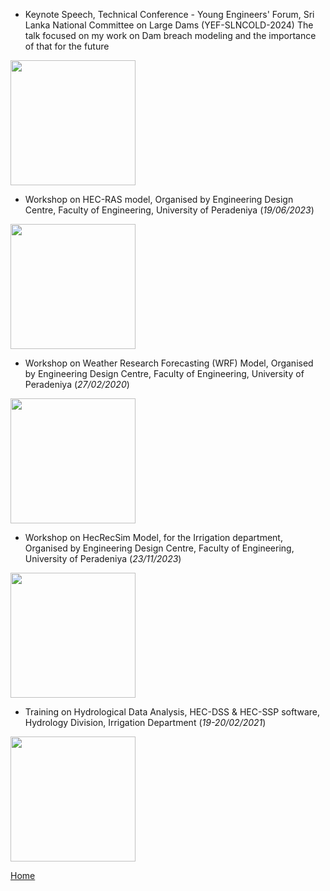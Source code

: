 -  Keynote Speech, Technical Conference - Young Engineers' Forum, Sri Lanka National Committee on Large Dams (YEF-SLNCOLD-2024)
The talk focused on my work on Dam breach modeling and the importance of that for the future
    
<img src="https://pandukaneluwala.github.io/assets/img/drpandukaneluwalaYEF-SLNCOLD.png" width="200" >

-  Workshop on HEC-RAS model, Organised by Engineering Design Centre, Faculty of Engineering, University of Peradeniya (_19/06/2023_)
  
<img src="https://pandukaneluwala.github.io/assets/img/HECRAS_workshop_srilanka.jpg" width="200" >
  
-  Workshop on Weather Research Forecasting (WRF) Model, Organised by Engineering Design Centre, Faculty of Engineering, University of Peradeniya (_27/02/2020_)
   
<img src="https://pandukaneluwala.github.io/assets/img/wrf_workshop_srilanka.jpg" width="200" >
  
-  Workshop on HecRecSim Model, for the Irrigation department,  Organised by Engineering Design Centre, Faculty of Engineering, University of Peradeniya (_23/11/2023_)
    
<img src="https://pandukaneluwala.github.io/assets/img/hecressimsrilanka.png" width="200" >

- Training on Hydrological Data Analysis, HEC-DSS & HEC-SSP software, Hydrology Division, Irrigation Department (_19-20/02/2021_)

<img src="https://pandukaneluwala.github.io/assets/img/HECSSP_HEC-DSSVue_training.jpg" width="200" >

[Home](./)
